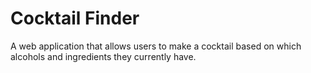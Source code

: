 # Cocktail Finder

A web application that allows users to make a cocktail based on which alcohols and ingredients they currently have.
